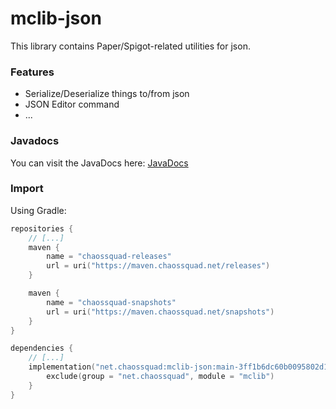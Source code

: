 # mclib-json
This library contains Paper/Spigot-related utilities for json.

### Features
- Serialize/Deserialize things to/from json
- JSON Editor command
- ...

### Javadocs
You can visit the JavaDocs here: [JavaDocs](https://chaossquad.github.io/mclib-json)

### Import

Using Gradle:
```kotlin
repositories {
    // [...]
    maven {
        name = "chaossquad-releases"
        url = uri("https://maven.chaossquad.net/releases")
    }

    maven {
        name = "chaossquad-snapshots"
        url = uri("https://maven.chaossquad.net/snapshots")
    }
}

dependencies {
    // [...]
    implementation("net.chaossquad:mclib-json:main-3ff1b6dc60b0095802d12edf43464fadf6481fdd") {
        exclude(group = "net.chaossquad", module = "mclib")
    }
}
```